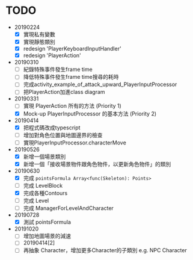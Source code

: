 # TODO

- 20190224
  - [x] 實現私有變數
  - [x] 實現靜態類別
  - [x] redesign 'PlayerKeyboardInputHandler'
  - [x] redesign 'PlayerAction'
- 20190310
  - [ ] 紀錄特殊事件發生frame time
  - [ ] 降低特殊事件發生frame time搜尋的耗時
  - [ ] 完成activity_example_of_attack_upward_PlayerInputProcessor
  - [ ] 把PlayerAction加進class diagram
- 20190331
  - [ ] 實現 PlayerAction 所有的方法 (Priority 1)
  - [x] Mock-up PlayerInputProcessor 的基本方法 (Priority 2)
- 20190414
  - [x] 把程式碼改成typescript
  - [ ] 增加對角色位置與地圖邊界的檢查
  - [ ] 實現PlayerInputProcessor.characterMove
- 20190526
  - [x] 新增一個場景類別
  - [x] 新增一個「接收場景物件跟角色物件，以更新角色物件」的類別
- 20190630
  - [x] 完成 `pointsFormula Array<func(Skeleton): Points>`
  - [ ] 完成 LevelBlock
  - [x] 完成各種Contours
  - [ ] 完成 Level
  - [ ] 完成 ManagerForLevelAndCharacter
- 20190728
  - [x] 測試 pointsFormula
- 20191020
  - [ ] 增加地圖場景的減速
  - [ ] 20190414[2]
  - [ ] 再抽象 Character，增加更多Character的子類別 e.g. NPC Character